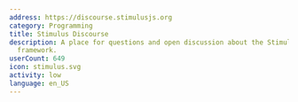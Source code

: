 ```yaml
---
address: https://discourse.stimulusjs.org
category: Programming
title: Stimulus Discourse
description: A place for questions and open discussion about the Stimulus JavaScript
  framework.
userCount: 649
icon: stimulus.svg
activity: low
language: en_US
---
```

